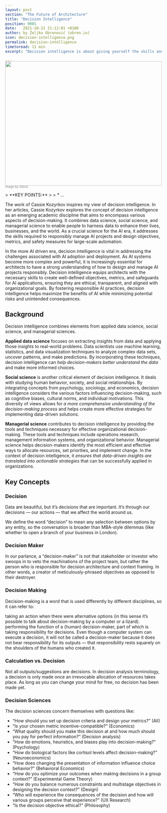 ```yaml
---
layout: post
section: "The Future of Architecture"
title: "Decision Intelligence"
position: 9001
date:   2021-10-21 21:12:01 +0100
author: by Željko Obrenović (obren.io)
icon: decision-intelligence.png
permalink: decision-intelligence
timetoread: 11 min
excerpt: "Decision intelligence is about giving yourself the skills and tools to turn information (whether it’s your memories of lunch conversations or it’s your foray through a massive database) into better actions (decisions!) at any scale (from tapas bites to petabytes) and in any setting"

---
```

<img style="margin-top: -20px; width: 100%; height: 400px; object-fit: cover" 
     src="assets/images/arch/iStock-1365878406.jpg">
<div style="font-size: 70%; margin-top: -16px; color: grey; margin-bottom: 12px">
Image by iStock
</div>
> **KEY POINTS:**
>
> * ...
<style>
 .quote {
     border-left: 8px solid skyblue;
     padding-left: 36px;
     margin-top: 30px;
     margin-bottom: 40px;
     font-size: 140%;
     font-style: normal;
     color:#888;
 }
    @media only screen and (max-width: 768px) {
        [class="quote"] {
            display: none;
        }
    }
</style>

The work of Cassie Kozyrkov inspires my view of decision intelligence. In her articles, Cassie Kozyrkov explores the concept of decision intelligence as an emerging academic discipline that aims to encompass various aspects of decision-making. It combines data science, social science, and managerial science to enable people to harness data to enhance their lives, businesses, and the world. As a crucial science for the AI era, it addresses the skills required to responsibly manage AI projects and design objectives, metrics, and safety measures for large-scale automation.

In the more AI driven era, decision intelligence is vital in addressing the challenges associated with AI adoption and deployment. As AI systems become more complex and powerful, it is increasingly essential for architects to have a strong understanding of how to design and manage AI projects responsibly. Decision intelligence equips architects with the necessary skills to create well-defined objectives, metrics, and safeguards for AI applications, ensuring they are ethical, transparent, and aligned with organizational goals. By fostering responsible AI practices, decision intelligence helps maximize the benefits of AI while minimizing potential risks and unintended consequences.

## Background 

Decision intelligence combines elements from applied data science, social science, and managerial sciences.

**Applied data science** focuses on extracting insights from data and applying those insights to real-world problems. Data scientists use machine learning, statistics, and data visualization techniques to analyze complex data sets, uncover patterns, and make predictions. By incorporating these techniques, decision intelligence can *help decision-makers better understand the data* and make more informed choices.

**Social science** is another critical element of decision intelligence. It deals with studying human behavior, society, and social relationships. By integrating concepts from psychology, sociology, and economics, decision intelligence considers the various factors influencing decision-making, such as cognitive biases, cultural norms, and individual motivations. This diversity of views allows for *a more comprehensive understanding of the decision-making process* and helps create more effective strategies for implementing data-driven solutions.

**Managerial science** contributes to decision intelligence by providing the tools and techniques necessary for effective organizational decision-making. These tools and techniques include operations research, management information systems, and organizational behavior. Managerial science helps decision-makers identify the most efficient and effective ways to allocate resources, set priorities, and implement change. In the context of decision intelligence, it *ensures that data-driven insights are translated into actionable strategies* that can be successfully applied in organizations.

## Key Concepts 

### Decision

Data are beautiful, but it’s decisions that are important. It’s through our decisions — our actions — that we affect the world around us.

We define the word “decision” to mean any selection between options by any entity, so the conversation is broader than MBA-style dilemmas (like whether to open a branch of your business in London).


### Decision Maker

In our parlance, a “decision-maker” is not that stakeholder or investor who swoops in to veto the machinations of the project team, but rather the person who is responsible for decision architecture and context framing. In other words, a creator of meticulously-phrased objectives as opposed to their destroyer.

### Decision Making

Decision-making is a word that is used differently by different disciplines, so it can refer to:

taking an action when there were alternative options (in this sense it’s possible to talk about decision-making by a computer or a lizard).
performing the function of a (human) decision-maker, part of which is taking responsibility for decisions. Even though a computer system can execute a decision, it will not be called a decision-maker because it does not bear responsibility for its outputs — that responsibility rests squarely on the shoulders of the humans who created it.

### Calculation vs. Decision

Not all outputs/suggestions are decisions. In decision analysis terminology, a decision is only made once an irrevocable allocation of resources takes place. As long as you can change your mind for free, no decision has been made yet.

### Decision Sciences

The decision sciences concern themselves with questions like:

* “How should you set up decision criteria and design your metrics?” (All)
* “Is your chosen metric incentive-compatible?” (Economics)
* “What quality should you make this decision at and how much should you pay for perfect information?” (Decision analysis)
* “How do emotions, heuristics, and biases play into decision-making?” (Psychology)
* “How do biological factors like cortisol levels affect decision-making?” (Neuroeconomics)
* “How does changing the presentation of information influence choice behavior?” (Behavioral Economics)
* “How do you optimize your outcomes when making decisions in a group context?” (Experimental Game Theory)
* “How do you balance numerous constraints and multistage objectives in designing the decision context?” (Design)
* “Who will experience the consequences of the decision and how will various groups perceive that experience?” (UX Research)
* “Is the decision objective ethical?” (Philosophy)

